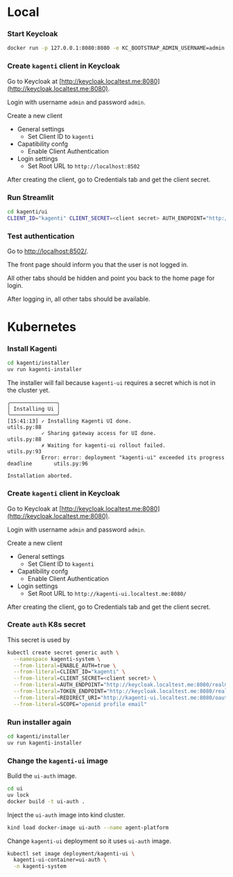 # Local

### Start Keycloak

```sh
docker run -p 127.0.0.1:8080:8080 -e KC_BOOTSTRAP_ADMIN_USERNAME=admin -e KC_BOOTSTRAP_ADMIN_PASSWORD=admin quay.io/keycloak/keycloak:26.3.2 start-dev
```

### Create `kagenti` client in Keycloak

Go to Keycloak at [http://keycloak.localtest.me:8080](http://keycloak.localtest.me:8080).

Login with username `admin` and password `admin`.

Create a new client 
  * General settings
    * Set Client ID to `kagenti`
  * Capatibility confg
    * Enable Client Authentication
  * Login settings
    * Set Root URL to `http://localhost:8502`

After creating the client, go to Credentials tab and get the client secret.

### Run Streamlit

```sh
cd kagenti/ui
CLIENT_ID="kagenti" CLIENT_SECRET=<client secret> AUTH_ENDPOINT="http://localhost:8080/realms/master/protocol/openid-connect/auth" TOKEN_ENDPOINT="http://localhost:8080/realms/master/protocol/openid-connect/token" REDIRECT_URI="http://localhost:8502/oauth2/callback" SCOPE="openid profile email" streamlit run Home.py
```

### Test authentication

Go to [http://localhost:8502/](http://localhost:8502/).

The front page should inform you that the user is not logged in.

All other tabs should be hidden and point you back to the home page for login.

After logging in, all other tabs should be available.

# Kubernetes

### Install Kagenti

```sh
cd kagenti/installer
uv run kagenti-installer
```

The installer will fail because `kagenti-ui` requires a secret which is not in the cluster yet.

```
╭───────────────╮
│ Installing Ui │
╰───────────────╯
[15:41:13] ✓ Installing Kagenti UI done.                                              utils.py:88
           ✓ Sharing gateway access for UI done.                                      utils.py:88
           ✗ Waiting for kagenti-ui rollout failed.                                   utils.py:93
           Error: error: deployment "kagenti-ui" exceeded its progress deadline       utils.py:96

Installation aborted.
```

### Create `kagenti` client in Keycloak

Go to Keycloak at [http://keycloak.localtest.me:8080](http://keycloak.localtest.me:8080).

Login with username `admin` and password `admin`.

Create a new client 
  * General settings
    * Set Client ID to `kagenti`
  * Capatibility confg
    * Enable Client Authentication
  * Login settings
    * Set Root URL to `http://kagenti-ui.localtest.me:8080/`

After creating the client, go to Credentials tab and get the client secret.

### Create `auth` K8s secret

This secret is used by 

```sh
kubectl create secret generic auth \
  --namespace kagenti-system \
  --from-literal=ENABLE_AUTH=true \
  --from-literal=CLIENT_ID="kagenti" \
  --from-literal=CLIENT_SECRET=<client secret> \
  --from-literal=AUTH_ENDPOINT="http://keycloak.localtest.me:8080/realms/master/protocol/openid-connect/auth" \
  --from-literal=TOKEN_ENDPOINT="http://keycloak.localtest.me:8080/realms/master/protocol/openid-connect/token" \
  --from-literal=REDIRECT_URI="http://kagenti-ui.localtest.me:8080/oauth2/callback" \
  --from-literal=SCOPE="openid profile email"
```

### Run installer again

```sh
cd kagenti/installer
uv run kagenti-installer
```

### Change the `kagenti-ui` image

Build the `ui-auth` image.

```sh
cd ui
uv lock
docker build -t ui-auth .
```

Inject the `ui-auth` image into kind cluster.

```sh
kind load docker-image ui-auth --name agent-platform
```

Change `kagenti-ui` deployment so it uses `ui-auth` image.

```sh
kubectl set image deployment/kagenti-ui \
  kagenti-ui-container=ui-auth \
  -n kagenti-system
```

